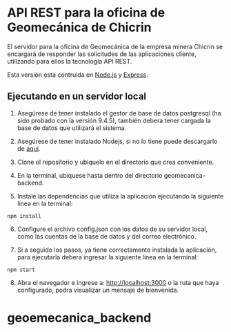 # API REST para la oficina de Geomecánica de Chicrin

El servidor para la oficina de Geomecánica de la empresa minera Chicrin se encargará
de responder las solicitudes de las aplicaciones cliente, utilizando para ellos la
tecnología API REST.

Esta versión esta contruida en [Node.js]() y [Express]().

## Ejecutando en un servidor local

1. Asegúrese de tener instalado el gestor de base de datos postgresql (ha sido probado
  con la versión 9.4.5), también debera tener cargada la base de datos que utilizará
  el sistema.

2. Asegúrese de tener instalado Nodejs, si no lo tiene puede descargarlo de [aquí](http://nodejs.org/).

3. Clone el repositorio y ubiquelo en el directorio que crea conveniente.

4. En la terminal, ubiquese hasta dentro del directorio geomecanica-backend.

5. Instale las dependencias que utiliza la aplicación ejecutando la siguiente línea en la
terminal:

  ```
  npm install
  ```

6. Configure el archivo config.json con los datos de su servidor local, como las cuentas
de la base de datos y del correo electrónico.

7. Si a seguido los pasos, ya tiene correctamente instalada la aplicación, para ejecutarla
debera ingresar la siguiente línea en la terminal:

  ```
  npm start
  ```

8. Abra el navegador e ingrese a: [http://localhost:3000](https://localhost:3000) o la ruta
que haya configurado, podra visualizar un mensaje de bienvenida.
# geoemecanica_backend
